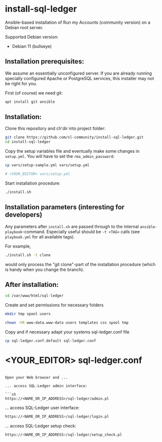 # install-sql-ledger

Ansible-based installation of Run my Accounts (community version) on
a Debian root server.

Supported Debian version:


* Debian 11 (bullseye)



## Installation prerequisites:


We assume an essentially unconfigured server. If you are already running
specially configured Apache or PostgreSQL services, this installer may not be
right for you.

First (of course) we need git: 

```sh
apt install git ansible
```

## Installation:

Clone this repository and ch'dir into project folder:

```sh
git clone https://github.com/sl-community/install-sql-ledger.git
cd install-sql-ledger
```

Copy the setup variables file and eventually make some changes in `setup.yml`.
You will have to set the `rma_admin_password`:


```sh
cp vars/setup-sample.yml vars/setup.yml

# <YOUR_EDITOR> vars/setup.yml
```

Start installation procedure:

```sh
./install.sh
```

## Installation parameters (interesting for developers)

Any parameters after `install.sh` are passed through to the internal 
`ansible-playbook`-command. Especially useful should be `-t <TAG>` calls
(see `playbook.yml` for all available tags).

For example, 

```sh
./install.sh -t clone
```

would only process the "git clone"-part of the installation procedure
(which is handy when you change the branch).






## After installation:

```sh
cd /var/www/html/sql-ledger
```

Create and set permissions for necessary folders

```sh
mkdir tmp spool users
```

```sh
chown -hR www-data.www-data users templates css spool tmp
```

Copy and if necessary adapt your systems sql-ledger.conf file

```sh
cp sql-ledger.conf.default sql-ledger.conf
```

# <YOUR_EDITOR> sql-ledger.conf
```

Open your Web browser and ...

... access SQL-Ledger admin interface:

```sh
https://<NAME_OR_IP_ADDRESS>/sql-ledger/admin.pl
```

... access SQL-Ledger user interface:

```sh
https://<NAME_OR_IP_ADDRESS>/sql-ledger/login.pl
```

... access SQL-Ledger setup check:

```sh
https://<NAME_OR_IP_ADDRESS>/sql-ledger/setup_check.pl
```

